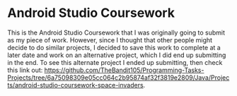 # Android Studio Coursework

This is the Android Studio Coursework that I was originally going to submit as my piece of work.
However, since I thought that other people might decide to do similar projects, I decided to save this work to 
complete at a later date and work on an alternative project, which I did end up submitting in the end. To see this
alternate project I ended up submitting, then check this link out: https://github.com/TheBandit105/Programming-Tasks-Projects/tree/6a75098309e05cc064c2b95874af32f3819e2809/Java/Projects/android-studio-coursework-space-invaders.
